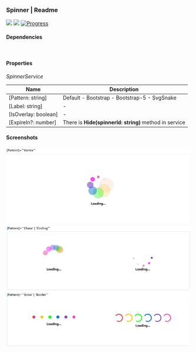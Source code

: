 ### Spinner | Readme

[![](https://img.shields.io/badge/Main-readme-white)](../../readme.md)
[![](https://img.shields.io/badge/usage-orange)](usage.md)
[![Progress](https://img.shields.io/badge/Demo-blue)](https://krsln.github.io/Showcase/LootBox/Spinner)

#### Dependencies
```
 
``` 

#### Properties
_SpinnerService_

| Name                 | Description                                            |
|----------------------|--------------------------------------------------------|
| [Pattern: string]    | Default - Bootstrap - Bootstrap-5 - SvgSnake           |
| [Label: string]      | -                                                      |
| [IsOverlay: boolean] | -                                                      |
| [ExpireIn?: number]  | There is **Hide(spinnerId: string)** method in service |

#### Screenshots

![](../../../../Images/LootBox/Spinner_Vortex_2022-01-27.png "Carousel")
![](../../../../Images/LootBox/Spinner_Chase_Circling_2022-01-27.png "Carousel")
![](../../../../Images/LootBox/Spinner_Grow_Border_2022-01-27.png "Carousel")
